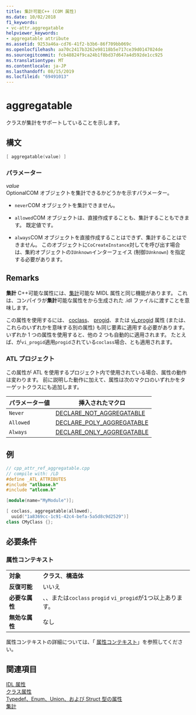 ```yaml
---
title: 集計可能C++ (COM 属性)
ms.date: 10/02/2018
f1_keywords:
- vc-attr.aggregatable
helpviewer_keywords:
- aggregatable attribute
ms.assetid: 9253a46a-cd76-41f2-b3b6-86f709bb069c
ms.openlocfilehash: aa70c2417b3262e98118b5e717ce39d0147024de
ms.sourcegitcommit: fcb48824f9ca24b1f8bd37d647a4d592de1cc925
ms.translationtype: MT
ms.contentlocale: ja-JP
ms.lasthandoff: 08/15/2019
ms.locfileid: "69491013"
---
```

# <a name="aggregatable"></a>aggregatable

クラスが集計をサポートしていることを示します。

## <a name="syntax"></a>構文

```cpp
[ aggregatable(value) ]
```

### <a name="parameters"></a>パラメーター

*value*<br/>
OptionalCOM オブジェクトを集計できるかどうかを示すパラメーター。

- `never`COM オブジェクトを集計できません。

- `allowed`COM オブジェクトは、直接作成することも、集計することもできます。 既定値です。

- `always`COM オブジェクトを直接作成することはできず、集計することはできません。 このオブジェクトに`CoCreateInstance`対してを呼び出す場合は、集約オブジェクトの`IUnknown`インターフェイス (制御`IUnknown`) を指定する必要があります。

## <a name="remarks"></a>Remarks

**集計** C++可能な属性には、[集計](/windows/win32/Midl/aggregatable)可能な MIDL 属性と同じ機能があります。 これは、コンパイラが**集計**可能な属性をから生成された .idl ファイルに渡すことを意味します。

この属性を使用するには、 [coclass](coclass.md)、 [progid](progid.md)、または [vi_progid](vi-progid.md) 属性 (または、これらのいずれかを意味する別の属性) も同じ要素に適用する必要があります。 いずれか 1 つの属性を使用すると、他の 2 つも自動的に適用されます。 たとえば、が`vi_progid`適用`progid`されている`coclass`場合、とも適用されます。

### <a name="atl-projects"></a>ATL プロジェクト

この属性が ATL を使用するプロジェクト内で使用されている場合、属性の動作は変わります。 前に説明した動作に加えて、属性は次のマクロのいずれかをターゲットクラスにも追加します。

|パラメーター値|挿入されたマクロ|
|---------------------|--------------------|
|`Never`|[DECLARE_NOT_AGGREGATABLE](../../atl/reference/aggregation-and-class-factory-macros.md#declare_not_aggregatable)|
|`Allowed`|[DECLARE_POLY_AGGREGATABLE](../../atl/reference/aggregation-and-class-factory-macros.md#declare_poly_aggregatable)|
|`Always`|[DECLARE_ONLY_AGGREGATABLE](../../atl/reference/aggregation-and-class-factory-macros.md#declare_only_aggregatable)|

## <a name="example"></a>例

```cpp
// cpp_attr_ref_aggregatable.cpp
// compile with: /LD
#define _ATL_ATTRIBUTES
#include "atlbase.h"
#include "atlcom.h"

[module(name="MyModule")];

[ coclass, aggregatable(allowed),
  uuid("1a8369cc-1c91-42c4-befa-5a5d8c9d2529")]
class CMyClass {};
```

## <a name="requirements"></a>必要条件

### <a name="attribute-context"></a>属性コンテキスト

|||
|-|-|
|**対象**|**クラス**、**構造体**|
|**反復可能**|いいえ|
|**必要な属性**|、、または`coclass` `progid` `vi_progid`が1つ以上あります。|
|**無効な属性**|なし|

属性コンテキストの詳細については、「 [属性コンテキスト](cpp-attributes-com-net.md#contexts)」を参照してください。

## <a name="see-also"></a>関連項目

[IDL 属性](idl-attributes.md)<br/>
[クラス属性](class-attributes.md)<br/>
[Typedef、Enum、Union、および Struct 型の属性](typedef-enum-union-and-struct-attributes.md)<br/>
[集計](/windows/win32/com/aggregation)